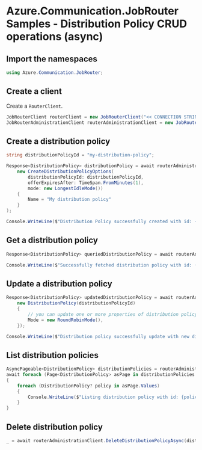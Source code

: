 # Azure.Communication.JobRouter Samples - Distribution Policy CRUD operations (async)

## Import the namespaces

```C# Snippet:Azure_Communication_JobRouter_Tests_Samples_UsingStatements
using Azure.Communication.JobRouter;
```

## Create a client

Create a `RouterClient`.

```C# Snippet:Azure_Communication_JobRouter_Tests_Samples_CreateClient
JobRouterClient routerClient = new JobRouterClient("<< CONNECTION STRING >>");
JobRouterAdministrationClient routerAdministrationClient = new JobRouterAdministrationClient("<< CONNECTION STRING >>");
```

## Create a distribution policy

```C# Snippet:Azure_Communication_JobRouter_Tests_Samples_Crud_CreateDistributionPolicy_Async
string distributionPolicyId = "my-distribution-policy";

Response<DistributionPolicy> distributionPolicy = await routerAdministrationClient.CreateDistributionPolicyAsync(
    new CreateDistributionPolicyOptions(
        distributionPolicyId: distributionPolicyId,
        offerExpiresAfter: TimeSpan.FromMinutes(1),
        mode: new LongestIdleMode())
    {
        Name = "My distribution policy"
    }
);

Console.WriteLine($"Distribution Policy successfully created with id: {distributionPolicy.Value.Id}");
```

## Get a distribution policy

```C# Snippet:Azure_Communication_JobRouter_Tests_Samples_Crud_GetDistributionPolicy_Async
Response<DistributionPolicy> queriedDistributionPolicy = await routerAdministrationClient.GetDistributionPolicyAsync(distributionPolicyId);

Console.WriteLine($"Successfully fetched distribution policy with id: {queriedDistributionPolicy.Value.Id}");
```

## Update a distribution policy

```C# Snippet:Azure_Communication_JobRouter_Tests_Samples_Crud_UpdateDistributionPolicy_Async
Response<DistributionPolicy> updatedDistributionPolicy = await routerAdministrationClient.UpdateDistributionPolicyAsync(
    new DistributionPolicy(distributionPolicyId)
    {
        // you can update one or more properties of distribution policy
        Mode = new RoundRobinMode(),
    });

Console.WriteLine($"Distribution policy successfully update with new distribution mode. Mode Type: {updatedDistributionPolicy.Value.Mode.Kind}");
```

## List distribution policies

```C# Snippet:Azure_Communication_JobRouter_Tests_Samples_Crud_GetDistributionPolicies_Async
AsyncPageable<DistributionPolicy> distributionPolicies = routerAdministrationClient.GetDistributionPoliciesAsync(cancellationToken: default);
await foreach (Page<DistributionPolicy> asPage in distributionPolicies.AsPages(pageSizeHint: 10))
{
    foreach (DistributionPolicy? policy in asPage.Values)
    {
        Console.WriteLine($"Listing distribution policy with id: {policy.Id}");
    }
}
```

## Delete distribution policy

```C# Snippet:Azure_Communication_JobRouter_Tests_Samples_Crud_DeleteDistributionPolicy_Async
_ = await routerAdministrationClient.DeleteDistributionPolicyAsync(distributionPolicyId);
```
